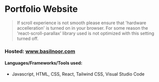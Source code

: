 # Portfolio Website
> If scroll experience is not smooth please ensure that 'hardware accelleration' is turned on in your browser. For some reason the 'react-scroll-parallax' library used is not optimized with this setting turned off.

### Hosted: www.basilnoor.com

#### Languages/Frameworks/Tools used:

- Javascript, HTML, CSS, React, Tailwind CSS, Visual Studio Code
